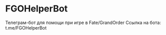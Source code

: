 # FGOHelperBot
Телеграм-бот для помощи при игре в Fate/GrandOrder
Ссылка на бота: t.me/FGOHelperBot
